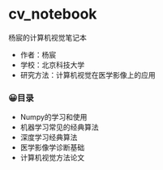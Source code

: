 # cv_notebook

杨宸的计算机视觉笔记本

- 作者：杨宸
- 学校：北京科技大学
- 研究方法：计算机视觉在医学影像上的应用



### 😀目录

- Numpy的学习和使用
- 机器学习常见的经典算法
- 深度学习经典算法
- 医学影像学诊断基础
- 计算机视觉方法论文